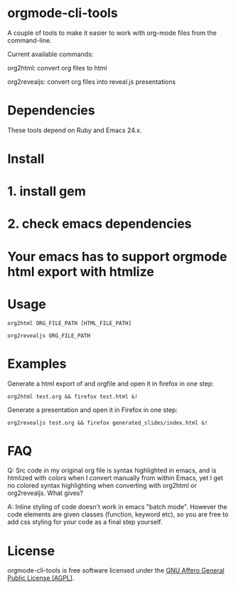 
orgmode-cli-tools
===

A couple of tools to make it easier to work with org-mode files from
the command-line.

Current available commands:

org2html: convert org files to html

org2revealjs: convert org files into reveal.js presentations


Dependencies
===========

These tools depend on Ruby and Emacs 24.x.


Install
=======

# 1. install gem
# 2. check emacs dependencies
#    Your emacs has to support orgmode html export with htmlize



Usage
=====

`org2html ORG_FILE_PATH [HTML_FILE_PATH]`

`org2revealjs ORG_FILE_PATH`


Examples
========

Generate a html export of and orgfile and open it in firefox in one step:

`org2html test.org && firefox test.html &!`

Generate a presentation and open it in Firefox in one step:

`org2revealjs test.org && firefox generated_slides/index.html &!`


FAQ
====

Q: Src code in my original org file is syntax highlighted in emacs,
and is htmlized with colors when I convert manually from within Emacs,
yet I get no colored syntax highlighting when converting with org2html
or org2revealjs. What gives?

A: Inline styling of code doesn't work in emacs "batch mode". However
the code elements are given classes (function, keyword etc), so you
are free to add css styling for your code as a final step yourself.


License
=======

orgmode-cli-tools is free software licensed under the
[GNU Affero General Public License (AGPL)](http://www.gnu.org/licenses/agpl-3.0.html).
